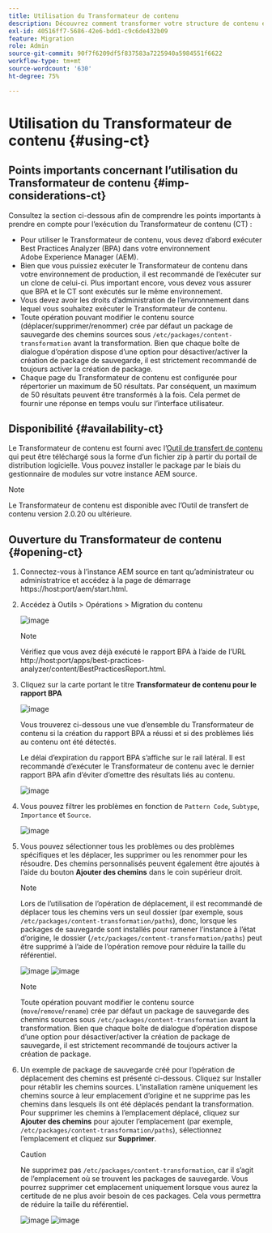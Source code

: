 ```yaml
---
title: Utilisation du Transformateur de contenu
description: Découvrez comment transformer votre structure de contenu en vue de la migration vers AEM as a Cloud Service.
exl-id: 40516ff7-5686-42e6-bdd1-c9c6de432b09
feature: Migration
role: Admin
source-git-commit: 90f7f6209df5f837583a7225940a5984551f6622
workflow-type: tm+mt
source-wordcount: '630'
ht-degree: 75%

---
```


# Utilisation du Transformateur de contenu {#using-ct}

## Points importants concernant l’utilisation du Transformateur de contenu {#imp-considerations-ct}

Consultez la section ci-dessous afin de comprendre les points importants à prendre en compte pour l’exécution du Transformateur de contenu (CT) :

* Pour utiliser le Transformateur de contenu, vous devez d’abord exécuter Best Practices Analyzer (BPA) dans votre environnement Adobe Experience Manager (AEM).
* Bien que vous puissiez exécuter le Transformateur de contenu dans votre environnement de production, il est recommandé de l’exécuter sur un clone de celui-ci. Plus important encore, vous devez vous assurer que BPA et le CT sont exécutés sur le même environnement.
* Vous devez avoir les droits d’administration de l’environnement dans lequel vous souhaitez exécuter le Transformateur de contenu.
* Toute opération pouvant modifier le contenu source (déplacer/supprimer/renommer) crée par défaut un package de sauvegarde des chemins sources sous `/etc/packages/content-transformation` avant la transformation. Bien que chaque boîte de dialogue d’opération dispose d’une option pour désactiver/activer la création de package de sauvegarde, il est strictement recommandé de toujours activer la création de package.
* Chaque page du Transformateur de contenu est configurée pour répertorier un maximum de 50 résultats. Par conséquent, un maximum de 50 résultats peuvent être transformés à la fois. Cela permet de fournir une réponse en temps voulu sur l’interface utilisateur.

## Disponibilité {#availability-ct}

Le Transformateur de contenu est fourni avec l’[Outil de transfert de contenu](/help/journey-migration/content-transfer-tool/using-content-transfer-tool/getting-started-content-transfer-tool.md) qui peut être téléchargé sous la forme d’un fichier zip à partir du portail de distribution logicielle. Vous pouvez installer le package par le biais du gestionnaire de modules sur votre instance AEM source.

>[!NOTE]
>Le Transformateur de contenu est disponible avec l’Outil de transfert de contenu version 2.0.20 ou ultérieure.

## Ouverture du Transformateur de contenu {#opening-ct}

1. Connectez-vous à l’instance AEM source en tant qu’administrateur ou administratrice et accédez à la page de démarrage https://host:port/aem/start.html.
1. Accédez à Outils > Opérations > Migration du contenu

   ![image](/help/journey-migration/content-transformer/assets/ct-1.png)

   >[!NOTE]
   > Vérifiez que vous avez déjà exécuté le rapport BPA à l’aide de l’URL http://host:port/apps/best-practices-analyzer/content/BestPracticesReport.html.

1. Cliquez sur la carte portant le titre **Transformateur de contenu pour le rapport BPA**

   ![image](/help/journey-migration/content-transformer/assets/ct-2.png)

   Vous trouverez ci-dessous une vue d’ensemble du Transformateur de contenu si la création du rapport BPA a réussi et si des problèmes liés au contenu ont été détectés.

   Le délai d’expiration du rapport BPA s’affiche sur le rail latéral. Il est recommandé d’exécuter le Transformateur de contenu avec le dernier rapport BPA afin d’éviter d’omettre des résultats liés au contenu.

   ![image](/help/journey-migration/content-transformer/assets/ct-3.png)

1. Vous pouvez filtrer les problèmes en fonction de `Pattern Code`, `Subtype`, `Importance` et `Source`.

   ![image](/help/journey-migration/content-transformer/assets/ct-4.png)

1. Vous pouvez sélectionner tous les problèmes ou des problèmes spécifiques et les déplacer, les supprimer ou les renommer pour les résoudre. Des chemins personnalisés peuvent également être ajoutés à l’aide du bouton **Ajouter des chemins** dans le coin supérieur droit.

   >[!NOTE]
   > Lors de l’utilisation de l’opération de déplacement, il est recommandé de déplacer tous les chemins vers un seul dossier (par exemple, sous `/etc/packages/content-transformation/paths`), donc, lorsque les packages de sauvegarde sont installés pour ramener l’instance à l’état d’origine, le dossier (`/etc/packages/content-transformation/paths`) peut être supprimé à l’aide de l’opération remove pour réduire la taille du référentiel.

   ![image](/help/journey-migration/content-transformer/assets/ct-5.png)
   ![image](/help/journey-migration/content-transformer/assets/ct-6.png)

   >[!NOTE]
   > Toute opération pouvant modifier le contenu source (`move`/`remove`/`rename`) crée par défaut un package de sauvegarde des chemins sources sous `/etc/packages/content-transformation` avant la transformation. Bien que chaque boîte de dialogue d’opération dispose d’une option pour désactiver/activer la création de package de sauvegarde, il est strictement recommandé de toujours activer la création de package.

1. Un exemple de package de sauvegarde créé pour l’opération de déplacement des chemins est présenté ci-dessous. Cliquez sur Installer pour rétablir les chemins sources. L’installation ramène uniquement les chemins source à leur emplacement d’origine et ne supprime pas les chemins dans lesquels ils ont été déplacés pendant la transformation. Pour supprimer les chemins à l’emplacement déplacé, cliquez sur **Ajouter des chemins** pour ajouter l’emplacement (par exemple, `/etc/packages/content-transformation/paths`), sélectionnez l’emplacement et cliquez sur **Supprimer**.

   >[!CAUTION]
   > Ne supprimez pas `/etc/packages/content-transformation`, car il s’agit de l’emplacement où se trouvent les packages de sauvegarde. Vous pourrez supprimer cet emplacement uniquement lorsque vous aurez la certitude de ne plus avoir besoin de ces packages. Cela vous permettra de réduire la taille du référentiel.

   ![image](/help/journey-migration/content-transformer/assets/ct-7.png)
   ![image](/help/journey-migration/content-transformer/assets/ct-8.png)
